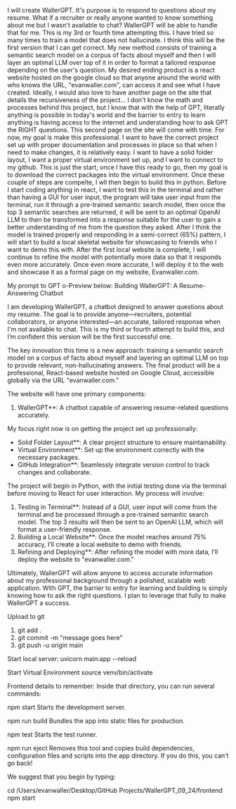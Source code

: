 I will create WallerGPT. It's purpose is to respond to questions about my resume. What if a recruiter or really anyone wanted to know something about me but I wasn't available to chat? WallerGPT will be able to handle that for me. This is my 3rd or fourth time attempting this. I have tried so many times to train a model that does not hallucinate. I think this will be the first version that I can get correct. My new method consists of training a semantic search model on a corpus of facts about myself and then I will layer an optimal LLM over top of it in order to format a tailored response depending on the user's question. My desired ending product is a react website hosted on the google cloud so that anyone around the world with who knows the URL, "evanwaller.com", can access it and see what I have created. Ideally, I would also love to have another page on the site that details the recursiveness of the project... I don't know the math and processes behind this project, but I know that with the help of GPT, literally anything is possible in today's world and the barrier to entry to learn anything is having access to the internet and understanding how to ask GPT the RIGHT questions. This second page on the site will come with time. For now, my goal is make this professional. I want to have the correct project set up with proper documentation and processes in place so that when I need to make changes, it is relatively easy. I want to have a solid folder layout, I want a proper virtual environment set up, and I want to connect to my github. This is just the start, once I have this ready to go, then my goal is to download the correct packages into the virtual environment. Once these couple of steps are compelte, I wll then begin to build this in python. Before I start coding anything in react, I want to test this in the terminal and rather than having a GUI for user input, the program will take user input from the terminal, run it through a pre-trained semantic search model, then once the top 3 semantic searches are returned, it will be sent to an optimal OpenAI LLM to then be transformed into a response suitable for the user to gain a better understanding of me from the question they asked. After I think the model is trained properly and responding in a semi-correct (65%) pattern, I will start to build a local skeletal website for showcasing to friends who I want to demo this with. After the first local website is complete, I will continue to refine the model with potentially more data so that it responds even more accurately. Once even more accurate, I will deploy it to the web and showcase it as a formal page on my website, Evanwaller.com.

My prompt to GPT o-Preview below:
Building WallerGPT: A Resume-Answering Chatbot

I am developing WallerGPT, a chatbot designed to answer questions about my resume. The goal is to provide anyone—recruiters, potential collaborators, or anyone interested—an accurate, tailored response when I'm not available to chat. This is my third or fourth attempt to build this, and I’m confident this version will be the first successful one.

The key innovation this time is a new approach: training a semantic search model on a corpus of facts about myself and layering an optimal LLM on top to provide relevant, non-hallucinating answers. The final product will be a professional, React-based website hosted on Google Cloud, accessible globally via the URL "evanwaller.com."

The website will have one primary components:

1. WallerGPT\*\*: A chatbot capable of answering resume-related questions accurately.

My focus right now is on getting the project set up professionally:

- Solid Folder Layout\*\*: A clear project structure to ensure maintainability.
- Virtual Environment\*\*: Set up the environment correctly with the necessary packages.
- GitHub Integration\*\*: Seamlessly integrate version control to track changes and collaborate.

The project will begin in Python, with the initial testing done via the terminal before moving to React for user interaction. My process will involve:

1. Testing in Terminal\*\*: Instead of a GUI, user input will come from the terminal and be processed through a pre-trained semantic search model. The top 3 results will then be sent to an OpenAI LLM, which will format a user-friendly response.
2. Building a Local Website\*\*: Once the model reaches around 75% accuracy, I’ll create a local website to demo with friends.
3. Refining and Deploying\*\*: After refining the model with more data, I’ll deploy the website to "evanwaller.com."

Ultimately, WallerGPT will allow anyone to access accurate information about my professional background through a polished, scalable web application. With GPT, the barrier to entry for learning and building is simply knowing how to ask the right questions. I plan to leverage that fully to make WallerGPT a success.

Upload to git

1. git add .
2. git commit -m "message goes here"
3. git push -u origin main

Start local server:
uvicorn main:app --reload

Start Virtual Environment
source venv/bin/activate

Frontend details to remember:
Inside that directory, you can run several commands:

npm start
Starts the development server.

npm run build
Bundles the app into static files for production.

npm test
Starts the test runner.

npm run eject
Removes this tool and copies build dependencies, configuration files
and scripts into the app directory. If you do this, you can’t go back!

We suggest that you begin by typing:

cd /Users/evanwaller/Desktop/GitHub Projects/WallerGPT_09_24/frontend
npm start
